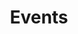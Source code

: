 ---
title: Events
order: 2
basedir: events
images:
- file: E01.jpg
  main: true
- file: E02.jpg
- file: E03.jpg
- file: E04.jpg
- file: E05.jpg
- file: E06.jpg
- file: E07.jpg
layout: gallery
---